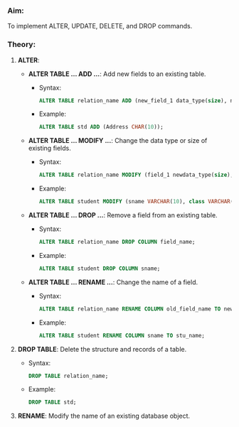 

### Aim:
To implement ALTER, UPDATE, DELETE, and DROP commands.

### Theory:

1. **ALTER**:
   - **ALTER TABLE ... ADD ...**: Add new fields to an existing table.
     - Syntax: 
       ```sql
       ALTER TABLE relation_name ADD (new_field_1 data_type(size), new_field_2 data_type(size), ...);
       ```
     - Example: 
       ```sql
       ALTER TABLE std ADD (Address CHAR(10));
       ```

   - **ALTER TABLE ... MODIFY ...**: Change the data type or size of existing fields.
     - Syntax:
       ```sql
       ALTER TABLE relation_name MODIFY (field_1 newdata_type(size), field_2 newdata_type(size), ...);
       ```
     - Example: 
       ```sql
       ALTER TABLE student MODIFY (sname VARCHAR(10), class VARCHAR(5));
       ```

   - **ALTER TABLE ... DROP ...**: Remove a field from an existing table.
     - Syntax: 
       ```sql
       ALTER TABLE relation_name DROP COLUMN field_name;
       ```
     - Example: 
       ```sql
       ALTER TABLE student DROP COLUMN sname;
       ```

   - **ALTER TABLE ... RENAME ...**: Change the name of a field.
     - Syntax: 
       ```sql
       ALTER TABLE relation_name RENAME COLUMN old_field_name TO new_field_name;
       ```
     - Example: 
       ```sql
       ALTER TABLE student RENAME COLUMN sname TO stu_name;
       ```

2. **DROP TABLE**: Delete the structure and records of a table.
   - Syntax: 
     ```sql
     DROP TABLE relation_name;
     ```
   - Example: 
     ```sql
     DROP TABLE std;
     ```

3. **RENAME**: Modify the name of an existing database object.